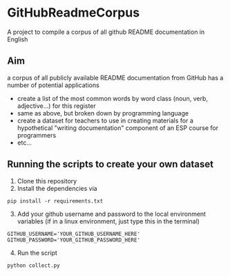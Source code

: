 # GitHubReadmeCorpus
A project to compile a corpus of all github README documentation in English

## Aim
a corpus of all publicly available README documentation from GitHub has a number
of potential applications
* create a list of the most common words by word class (noun, verb, adjective...) for this register
* same as above, but broken down by programming language
* create a dataset for teachers to use in creating materials for a hypothetical "writing documentation" component of an ESP course for programmers
* etc...

## Running the scripts to create your own dataset
1. Clone this repository
2. Install the dependencies via 
```
pip install -r requirements.txt
```
3. Add your github username and password to the local environment variables (if in a linux environment, just type this in the terminal)
```
GITHUB_USERNAME='YOUR_GITHUB_USERNAME_HERE'
GITHUB_PASSWORD='YOUR_GITHUB_PASSWORD_HERE'
```
4. Run the script
```
python collect.py
```
